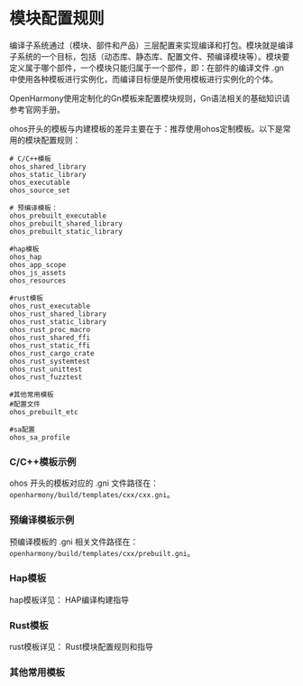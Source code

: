 # 模块配置规则

编译子系统通过（模块、部件和产品）三层配置来实现编译和打包。模块就是编译子系统的一个目标，包括（动态库、静态库、配置文件、预编译模块等）。模块要定义属于哪个部件，一个模块只能归属于一个部件，即：在部件的编译文件 .gn 中使用各种模板进行实例化，而编译目标便是所使用模板进行实例化的个体。

OpenHarmony使用定制化的Gn模板来配置模块规则，Gn语法相关的基础知识请参考官网手册。

ohos开头的模板与内建模板的差异主要在于：推荐使用ohos定制模板。以下是常用的模块配置规则：

```shell
# C/C++模板
ohos_shared_library
ohos_static_library
ohos_executable
ohos_source_set

# 预编译模板：
ohos_prebuilt_executable
ohos_prebuilt_shared_library
ohos_prebuilt_static_library

#hap模板
ohos_hap
ohos_app_scope
ohos_js_assets
ohos_resources

#rust模板
ohos_rust_executable
ohos_rust_shared_library
ohos_rust_static_library
ohos_rust_proc_macro
ohos_rust_shared_ffi
ohos_rust_static_ffi
ohos_rust_cargo_crate
ohos_rust_systemtest
ohos_rust_unittest
ohos_rust_fuzztest

#其他常用模板
#配置文件
ohos_prebuilt_etc

#sa配置
ohos_sa_profile
```

### C/C++模板示例

ohos 开头的模板对应的 .gni 文件路径在：`openharmony/build/templates/cxx/cxx.gni`。

### 预编译模板示例

预编译模板的 .gni 相关文件路径在：`openharmony/build/templates/cxx/prebuilt.gni`。

### Hap模板

hap模板详见： HAP编译构建指导

### Rust模板

rust模板详见： Rust模块配置规则和指导

### 其他常用模板

